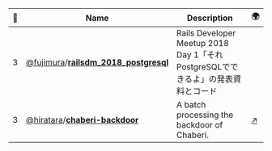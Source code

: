 |:star2: | Name | Description | 🌍|
|---|---|---|---|
|3|[@fujimura](https://github.com/fujimura)/[**railsdm_2018_postgresql**](https://github.com/fujimura/railsdm_2018_postgresql)|Rails Developer Meetup 2018 Day 1「それPostgreSQLでできるよ」の発表資料とコード||
|3|[@hiratara](https://github.com/hiratara)/[**chaberi-backdoor**](https://github.com/hiratara/chaberi-backdoor)|A batch processing the backdoor of Chaberi.|[:arrow_upper_right:](http://hiratara.dyndns.org/chaberi/)|

